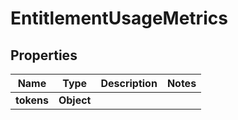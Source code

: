 
# EntitlementUsageMetrics

## Properties
Name | Type | Description | Notes
------------ | ------------- | ------------- | -------------
**tokens** | **Object** |  | 



